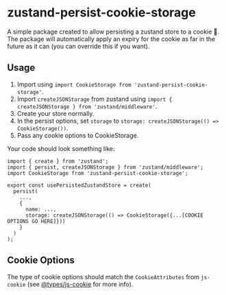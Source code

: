 # zustand-persist-cookie-storage
A simple package created to allow persisting a zustand store to a cookie 🙂. The package will automatically apply an expiry for the cookie as far in the future as it can (you can override this if you want).

## Usage
1. Import using `import CookieStorage from 'zustand-persist-cookie-storage'`.
2. Import `createJSONStorage` from zustand using `import { createJSONStorage } from 'zustand/middleware'`.
3. Create your store normally.
4. In the persist options, set `storage` to `storage: createJSONStorage(() => CookieStorage())`.
5. Pass any cookie options to CookieStorage.

Your code should look something like:
```
import { create } from 'zustand';
import { persist, createJSONStorage } from 'zustand/middleware';
import CookieStorage from 'zustand-persist-cookie-storage';

export const usePersistedZustandStore = create(
  persist(
    ...,
    {
      name: ...,
      storage: createJSONStorage(() => CookieStorage({...[COOKIE OPTIONS GO HERE]}))
    }
  )
);
```

## Cookie Options
The type of cookie options should match the `CookieAttributes` from `js-cookie` (see [@types/js-cookie](https://www.npmjs.com/package/@types/js-cookie) for more info).
